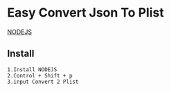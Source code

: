 # Easy Convert Json To Plist

 [NODEJS](http://www.nodejs.org/)

## Install
	1.Install NODEJS
	2.Control + Shift + p
	3.input Convert 2 Plist
